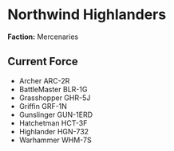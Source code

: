 # Northwind Highlanders
**Faction:** Mercenaries
## Current Force
- Archer ARC-2R
- BattleMaster BLR-1G
- Grasshopper GHR-5J
- Griffin GRF-1N
- Gunslinger GUN-1ERD
- Hatchetman HCT-3F
- Highlander HGN-732
- Warhammer WHM-7S
